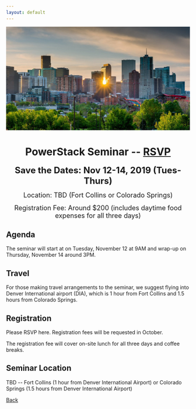 ```yaml
---
layout: default
---
```

![](images/denver.jpg)

<h1 align="center">PowerStack Seminar -- <a
href="https://forms.gle/jeHxthbQK1Veb47k7">RSVP</a></h1>
<p align="center"><font size="+2"><b>Save the Dates: Nov 12-14, 2019 (Tues-Thurs)</b></font></p>
<p align="center"><font size="+1">Location: TBD (Fort Collins or Colorado Springs)</font></p>
<p align="center"><font size="+1">Registration Fee: Around $200 (includes
daytime food expenses for all three days)</font></p>

## Agenda
The seminar will start at on Tuesday, November 12 at 9AM and wrap-up on
Thursday, November 14 around 3PM.

## Travel
For those making travel arrangements to the seminar, we suggest flying into
Denver International airport (DIA), which is 1 hour from Fort Collins and 1.5
hours from Colorado Springs.

## Registration
Please RSVP here. Registration fees will be requested in October.

The registration fee will cover on-site lunch for all three days and coffee
breaks.

## Seminar Location
TBD -- Fort Collins (1 hour from Denver International Airport) or Colorado Springs
(1.5 hours from Denver International Airport)

[Back](./)
